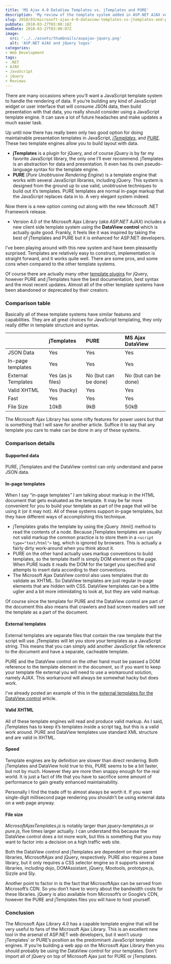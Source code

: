 ```yaml
---
title: 'MS Ajax 4.0 DataView Templates vs. jTemplates and PURE'
description: 'My review of the template system added in ASP.NET AJAX version 4.0 with the new DataView control. And a comparison of DataView templates versus the popular jTemplates and PURE templates systems.'
slug: 2010/03/microsoft-ajax-4-0-dataview-templates-vs-jtemplates-and-pure
pubDate: 2010-03-27T03:00:18Z
modDate: 2010-03-27T03:00:07Z
image:
  src: '../../assets/thumbnails/aspajax-jquery.png'
  alt: 'ASP.NET AJAX and jQuery logos'
categories:
- Web Development
tags:
- .NET
- AJAX
- JavaScript
- jQuery
- Reviews
---
```


There are many occasions where you’ll want a JavaScript template system to handle the rendering of data. If you’re building any kind of JavaScript widget or user interface that will consume JSON data, then build presentation with that data, you really should consider using a JavaScript template engine. It can save a lot of future headaches and make updates a much easier task.

Up until now there has really been only two good option for doing maintainable presentation templates in JavaScript, *[jTemplates](http://jtemplates.tpython.com/)*, and *[PURE](http://beebole.com/pure/)*. These two template engines allow you to build layout with data.

 * **jTemplates** is a plugin for jQuery, and of course jQuery is by far my favorite JavaScript library, the only one I’ll ever recommend. jTemplates is an abstraction for data and presentation. It even has its own pseudo-language syntax for the template engine.
 * **PURE** (*Pure Unobtrusive Rendering Engine*) is a template engine that works with several JavaScript libraries, including jQuery. This system is designed from the ground up to use valid, unobtrusive techniques to build out it’s templates. PURE templates are normal in-page markup that the JavaScript replaces data in to. A very elegant system indeed.

Now there is a new option coming out along with the new Microsoft .NET Framework release.

 * Version 4.0 of the Microsoft Ajax Library (*aka ASP.NET AJAX*) includes a new client side template system using the **DataView control** which is actually quite good. Frankly, it feels like it was inspired by taking the best of jTemplates and PURE but it is enhanced for ASP.NET developers.

I’ve been playing around with this new system and have been pleasantly surprised. Templates are relatively easy to construct, implementation is straight forward, and it works quite well. There are some pros, and some cons when compared to the other template systems.

<!-- more -->

Of course there are actually many other [template plugins](http://plugins.jquery.com/search/node/templates+type%3Aproject_project) for jQuery, however PURE and jTemplates have the best documentation, best syntax and the most recent updates. Almost all of the other template systems have been abandoned or deprecated by their creators.

### Comparison table

Basically all of these template systems have similar features and capabilities. They are all great choices for JavaScript templating, they only really differ in template structure and syntax.

|                    | jTemplates        | PURE                 | MS Ajax DataView     |
| :----------------- | :---------------- | :------------------- | :------------------- |
| JSON Data          | Yes               | Yes                  | Yes                  |
| In-page templates  | Yes               | Yes                  | Yes                  |
| External Templates | Yes (as js files) | No (but can be done) | No (but can be done) |
| Valid XHTML        | Yes (hacky)       | Yes                  | Yes                  |
| Fast               | Yes               | Yes                  | Yes                  |
| File Size          | 10kB              | 9kB                  | 50kB                 |

The Microsoft Ajax Library has some nifty features for power users but that is something that I will save for another article. Suffice it to say that any template you care to make can be done in any of these systems.

### Comparison details

#### Supported data

PURE, jTemplates and the DataView control can only understand and parse JSON data.

#### In-page templates

When I say “in-page templates” I am talking about markup in the HTML document that gets evaluated as the template. It may be far more convenient for you to build your template as part of the page that will be using it (or it may not). All of these systems support in-page templates, but they have different ways of accomplishing this technique.

 * jTemplates grabs the template by using the jQuery .html() method to read the contents of a node. Because jTemplates templates are usually not valid markup the common practice is to store them in a `<script type="text/html">` tag, which is ignored by browsers. This is actually a fairly dirty work-around when you think about it.
 * PURE on the other hand actually uses markup conventions to build templates, so the template itself is simply DOM element on the page. When PURE loads it reads the DOM for the target you specified and attempts to insert data according to their conventions.
 * The Microsoft Ajax DataView control also uses templates that do validate as XHTML. So DataView templates are just regular in-page elements that are hidden with CSS. DataView templates can be a little uglier and a bit more intimidating to look at, but they are valid markup.

Of course since the template for PURE and the DataView control are part of the document this also means that crawlers and bad screen readers will see the template as a part of the document.

#### External templates

External templates are separate files that contain the raw template that the script will use. jTemplates will let you store your templates as a JavaScript string. This means that you can simply add another JavaScript file reference to the document and have a separate, cacheable template.

PURE and the DataView control on the other hand must be passed a DOM reference to the template element in the document, so if you want to keep your template file external you will need to use a workaround solution, namely AJAX. This workaround will always be somewhat hacky but does work.

I’ve already posted an example of this in the [external templates for the DataView control](/2010/01/external-templates-for-the-dataview-control-microsoft-ajax-library-4-0/) article.

#### Valid XHTML

All of these template engines will read and produce valid markup. As I said, jTemplates has to keep it’s templates inside a script tag, but this is a valid work around. PURE and DataView templates use standard XML structure and are valid in XHTML.

#### Speed

Template engines are by definition are slower than direct rendering. Both jTemplates and DataView hold true to this, PURE seems to be a bit faster, but not by much. However they are more then snappy enough for the real world. It is just a fact of life that you have to sacrifice some amount of performance to gain greatly enhanced maintainability.

Personally I find the trade off to almost always be worth it. If you want single-digit millisecond page rendering you shouldn’t be using external data on a web page anyway.

#### File size

*MicrosoftAjaxTemplates.js* is notably larger than *jquery-templates.js* or *pure.js*, five times larger actually. I can understand this because the DataView control does a lot more work, but this is something that you may want to factor into a decision on a high traffic web site.

Both the DataView control and jTemplates are dependent on their parent libraries, MicrosoftAjax and jQuery, respectively. PURE also requires a base library, but it only requires a CSS selector engine so it supports several libraries, including dojo, DOMAssistant, jQuery, Mootools, prototype.js, Sizzle and Sly.

Another point to factor in is the fact that MicrosoftAjax can be served from Microsoft’s CDN. So you don’t have to worry about the bandwidth costs for these libraries. jQuery is also available from Microsoft’s or Google’s CDN, however the PURE and jTemplates files you will have to host yourself.

### Conclusion

The Microsoft Ajax Library 4.0 has a capable template engine that will be very useful to fans of the Microsoft Ajax Library. This is an excellent new tool in the arsenal of ASP.NET web developers, but it won’t usurp jTemplates’ or PURE’s position as the predominant JavaScript template engines. If you’re building a web app on the Microsoft Ajax Library then you should probably be using the DataView control for your templates. Don’t import all of jQuery on top of Microsoft Ajax just for PURE or jTemplates.
